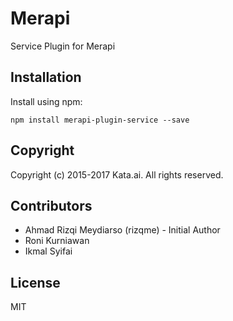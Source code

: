 # Merapi
Service Plugin for Merapi

## Installation
Install using npm:
```
npm install merapi-plugin-service --save
```

## Copyright
Copyright (c) 2015-2017 Kata.ai. All rights reserved.

## Contributors
- Ahmad Rizqi Meydiarso (rizqme) - Initial Author
- Roni Kurniawan
- Ikmal Syifai

## License
MIT